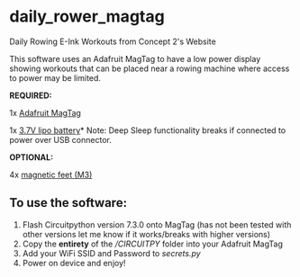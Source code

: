 # daily_rower_magtag
Daily Rowing E-Ink Workouts from Concept 2's Website

This software uses an Adafruit MagTag to have a low power display showing workouts that can be placed near a rowing machine where access to power may be limited.

**REQUIRED:**

1x [Adafruit MagTag](https://www.adafruit.com/product/4800)

1x [3.7V lipo battery](https://www.adafruit.com/product/4236)* Note: Deep Sleep functionality breaks if connected to power over USB connector.

**OPTIONAL:**

4x [magnetic feet (M3)](https://www.adafruit.com/product/4631)


## To use the software:
1. Flash Circuitpython version 7.3.0 onto MagTag (has not been tested with other versions let me know if it works/breaks with higher versions) 
2. Copy the **entirety** of the */CIRCUITPY* folder into your Adafruit MagTag
3. Add your WiFi SSID and Password to *secrets.py*
4. Power on device and enjoy!
